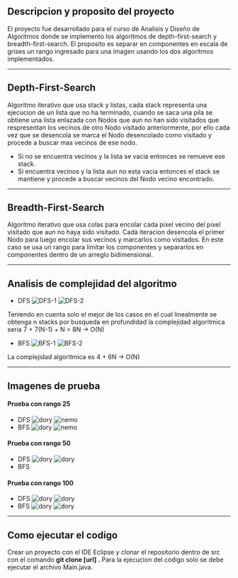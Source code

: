 ## Descripcion y proposito del proyecto
El proyecto fue desarrollado para el curso de Analisis y Diseño de Algoritmos donde se implemento los algoritmos de depth-first-search y breadth-first-search. El proposito es separar en componentes en escala de grises un rango ingresado para una imagen usando los dos algoritmos implementados.

---
## Depth-First-Search
Algoritmo iterativo que usa stack y listas, cada stack representa una ejecucion de un lista que no ha terminado, cuando se saca una pila se obtiene una lista enlazada con Nodos que aun no han sido visitados que respresentan los vecinos de otro Nodo visitado anteriormente, por ello cada vez que se desencola se marca el Nodo desencolado como visitado y procede a buscar mas vecinos de ese nodo. 
- Si no se encuentra vecinos y la lista se vacia entonces se remueve ese stack.
- Si encuentra vecinos y la lista aun no esta vacia entonces el stack se mantiene y procede a buscar vecinos del Nodo vecino encontrado.

---
## Breadth-First-Search

Algoritmo iterativo que usa colas para encolar cada pixel vecino del pixel visitado que aun no haya sido visitado. Cada iteracion desencola el primer Nodo para luego encolar sus vecinos y marcarlos como visitados. En este caso se usa un rango para limitar los componentes y separarlos en componentes dentro de un arreglo bidimensional.

---
## Analisis de complejidad del algoritmo
- DFS
![DFS-1](https://github.com/vladi-m1r/img-repo/blob/master/DFSCA.png?raw=true)
![DFS-2](https://github.com/vladi-m1r/img-repo/blob/master/DFSCA2.png?raw=true)

Teniendo en cuenta solo el mejor de los casos en el cual linealmente se obtenga n stacks por busqueda en profundidad la complejidad algoritmica seria 7 + 7(N-1) + N = 8N -> O(N)
- BFS
![BFS-1](https://github.com/vladi-m1r/img-repo/blob/master/BFSCA1.png?raw=true)
![BFS-2](https://github.com/vladi-m1r/img-repo/blob/master/BFSCA2.png?raw=true)

La complejidad algoritmica es 4 + 6N -> O(N)

---
## Imagenes de prueba

#### Prueba con rango 25
- DFS
![dory](https://github.com/vladi-m1r/img-repo/blob/master/DFS25.png?raw=true)
![nemo](https://github.com/vladi-m1r/img-repo/blob/master/DFS25-2.png?raw=true)
- BFS
![dory](https://github.com/vladi-m1r/img-repo/blob/master/BFS25.png?raw=true)
![nemo](https://github.com/vladi-m1r/img-repo/blob/master/BFS25-2.png?raw=true)
#### Prueba con rango 50
- DFS
![dory](https://github.com/vladi-m1r/img-repo/blob/master/DFS50.png?raw=true)
![dory](https://github.com/vladi-m1r/img-repo/blob/master/DFS50-2.png?raw=true)
- BFS
#### Prueba con rango 100
- DFS
![dory](https://github.com/vladi-m1r/img-repo/blob/master/DFS100.png?raw=true)
![dory](https://github.com/vladi-m1r/img-repo/blob/master/DFS100-2.png?raw=true)
- BFS
![dory](https://github.com/vladi-m1r/img-repo/blob/master/BFS100.png?raw=true)
![dory](https://github.com/vladi-m1r/img-repo/blob/master/BFS100-2.png?raw=true)
---
## Como ejecutar el codigo
Crear un proyecto con el IDE Eclipse y clonar el repositorio dentro de src con el comando **git clone [url] .**
Para la ejecucion del codigo solo se debe ejecutar el archivo Main.java.